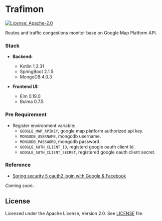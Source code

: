 # Trafimon

[![License: Apache-2.0](https://img.shields.io/badge/license-Apache--2.0-green.svg)](/LICENSE)

Routes and traffic congestions monitor base on Google Map Platform API.

### Stack

- __Backend:__
  - Kotlin 1.2.31
  - SpringBoot 2.1.5
  - MongoDB 4.0.3

- __Frontend UI:__
  - Elm 0.19.0
  - Bulma 0.7.5

### Pre Requirement

- Register environment variable:
  - `GOOGLE_MAP_APIKEY`, google map platform authorized api key.
  - `MONGODB_USERNAME`, mongodb username.
  - `MONGODB_PASSWORD`, mongodb password.
  - `GOOGLE_AUTH_CLIENT_ID`, registerd google oauth client Id.
  - `GOOGLE_AUTH_CLIENT_SECRET`, registered google oauth client secret.

### Reference

- [Spring security 5 oauth2 login with Google & Facebook](https://www.baeldung.com/spring-security-5-oauth2-login)


_Coming soon.._

## License
Licensed under the Apache License, Version 2.0. See [LICENSE](/LICENSE) file.
